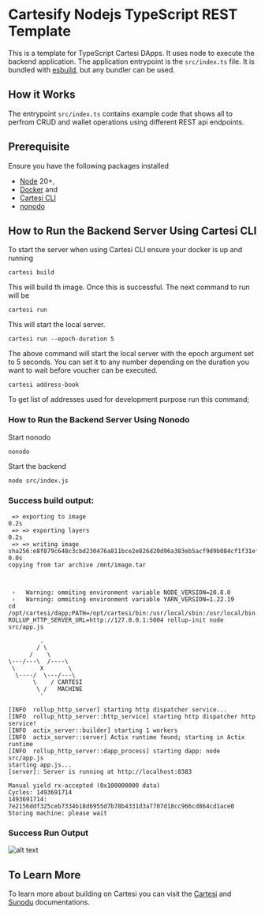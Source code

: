 # Cartesify Nodejs TypeScript REST Template

This is a template for TypeScript Cartesi DApps. It uses node to execute the backend application.
The application entrypoint is the `src/index.ts` file. It is bundled with [esbuild](https://esbuild.github.io), but any bundler can be used.

## How it Works
The entrypoint `src/index.ts` contains example code that shows all to perfrom CRUD and wallet operations using different REST api endpoints.

## Prerequisite
Ensure you have the following packages installed
- [Node](https://nodejs.org/en) 20+, 
- [Docker](https://docs.docker.com/desktop/install/windows-install/) and 
- [Cartesi CLI](https://docs.sunodo.io/guide/introduction/installing)
- [nonodo](https://github.com/Calindra/nonodo/tree/main)

## How to Run the Backend Server Using Cartesi CLI
To start the server when using Cartesi CLI ensure your docker is up and running

  ```shell
  cartesi build
  ```
  This will build th image. Once this is successful. The next command to run will be

   ```shell
  cartesi run
  ```
  This will start the local server. 

   ```shell
  cartesi run --epoch-duration 5
  ```
  The above command will start the local server with the epoch argument set to 5 seconds. You can set it to any number depending on the duration you want to wait before voucher can be executed.

   ```shell
  cartesi address-book
  ```
 To get list of addresses used for development purpose run this command;


### How to Run the Backend Server Using Nonodo

Start nonodo

```shell
nonodo
```

Start the backend

```shell
node src/index.js
```

### Success build output:

```shell
 => exporting to image                                                                                                                                                        0.2s
 => => exporting layers                                                                                                                                                       0.2s
 => => writing image sha256:e8f879c648c3cbd230476a811bce2e826d20d96a383eb5acf9d9b084cf1f31ef                                                                                  0.0s
copying from tar archive /mnt/image.tar



 ›   Warning: ommiting environment variable NODE_VERSION=20.8.0
 ›   Warning: ommiting environment variable YARN_VERSION=1.22.19
cd /opt/cartesi/dapp;PATH=/opt/cartesi/bin:/usr/local/sbin:/usr/local/bin:/usr/sbin:/usr/bin:/sbin:/bin ROLLUP_HTTP_SERVER_URL=http://127.0.0.1:5004 rollup-init node src/app.js

         .
        / \
      /    \
\---/---\  /----\
 \       X       \
  \----/  \---/---\
       \    / CARTESI
        \ /   MACHINE
         '

[INFO  rollup_http_server] starting http dispatcher service...
[INFO  rollup_http_server::http_service] starting http dispatcher http service!
[INFO  actix_server::builder] starting 1 workers
[INFO  actix_server::server] Actix runtime found; starting in Actix runtime
[INFO  rollup_http_server::dapp_process] starting dapp: node src/app.js
starting app.js...
[server]: Server is running at http://localhost:8383

Manual yield rx-accepted (0x100000000 data)
Cycles: 1493691714
1493691714: 7e2156ddf325ceb7334b18d6955d7b78b4331d3a7707d18cc966cd864cd1ace0
Storing machine: please wait

```
### Success Run Output
![alt text](<Screenshot 2024-07-15 at 10.00.50 AM-1.png>)

 ## To Learn More
  To learn more about building on Cartesi you can visit the [Cartesi](https://docs.cartesi.io/cartesi-rollups/1.3/) and [Sunodu](https://docs.sunodo.io/) documentations.